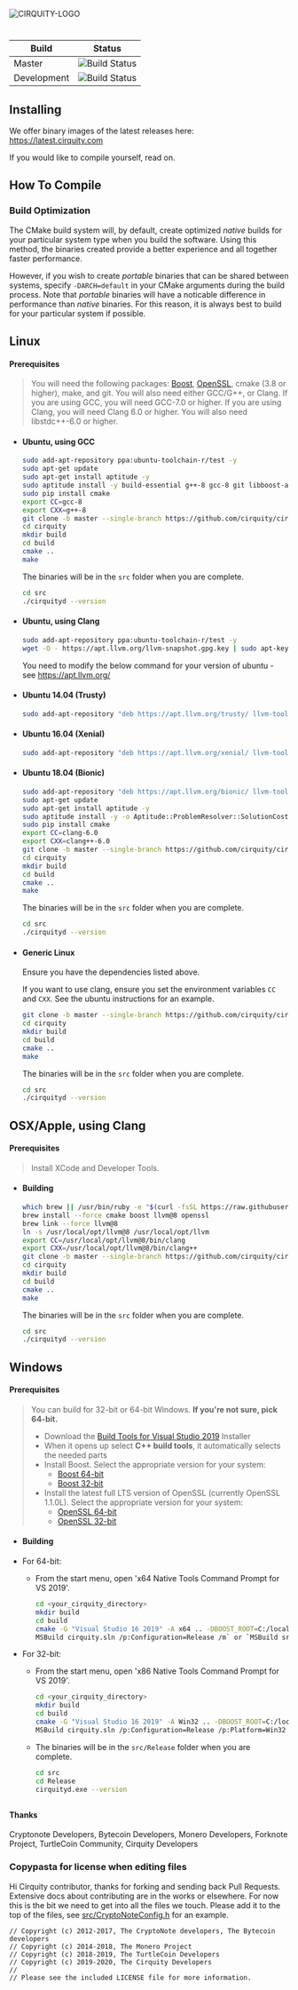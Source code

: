 ![CIRQUITY-LOGO](https://cirquity.com/img/logo-small.png)
#
| Build                | Status |
|---------------------|--------|
| Master              | ![Build Status](https://github.com/cirquity/cirquity/workflows/Build/badge.svg?branch=master)
| Development         | ![Build Status](https://github.com/cirquity/cirquity/workflows/Build/badge.svg?branch=development)

## Installing

We offer binary images of the latest releases here: https://latest.cirquity.com

If you would like to compile yourself, read on.

## How To Compile

### Build Optimization

The CMake build system will, by default, create optimized *native* builds for your particular system type when you build the software. Using this method, the binaries created provide a better experience and all together faster performance.

However, if you wish to create *portable* binaries that can be shared between systems, specify `-DARCH=default` in your CMake arguments during the build process. Note that *portable* binaries will have a noticable difference in performance than *native* binaries. For this reason, it is always best to build for your particular system if possible.

## Linux

#### Prerequisites

> You will need the following packages: [Boost](https://www.boost.org/), [OpenSSL](https://www.openssl.org/), cmake (3.8 or higher), make, and git.
> You will also need either GCC/G++, or Clang.
> If you are using GCC, you will need GCC-7.0 or higher.
> If you are using Clang, you will need Clang 6.0 or higher. You will also need libstdc++\-6.0 or higher.

* #### **Ubuntu, using GCC**
    ```bash
    sudo add-apt-repository ppa:ubuntu-toolchain-r/test -y
    sudo apt-get update
    sudo apt-get install aptitude -y
    sudo aptitude install -y build-essential g++-8 gcc-8 git libboost-all-dev python-pip libssl-dev
    sudo pip install cmake
    export CC=gcc-8
    export CXX=g++-8
    git clone -b master --single-branch https://github.com/cirquity/cirquity
    cd cirquity
    mkdir build
    cd build
    cmake ..
    make
    ```

    The binaries will be in the `src` folder when you are complete.

    ```bash
    cd src
    ./cirquityd --version
    ```

* #### **Ubuntu, using Clang**
    ```bash
    sudo add-apt-repository ppa:ubuntu-toolchain-r/test -y
    wget -O - https://apt.llvm.org/llvm-snapshot.gpg.key | sudo apt-key add -
    ```
  
    You need to modify the below command for your version of ubuntu - see https://apt.llvm.org/

* #### **Ubuntu 14.04 (Trusty)**
    ```bash
    sudo add-apt-repository "deb https://apt.llvm.org/trusty/ llvm-toolchain-trusty 6.0 main"
    ```

* #### **Ubuntu 16.04 (Xenial)**
    ```bash
    sudo add-apt-repository "deb https://apt.llvm.org/xenial/ llvm-toolchain-xenial 6.0 main"
    ```

* #### **Ubuntu 18.04 (Bionic)**
    ```bash
    sudo add-apt-repository "deb https://apt.llvm.org/bionic/ llvm-toolchain-bionic 6.0 main"
    sudo apt-get update
    sudo apt-get install aptitude -y
    sudo aptitude install -y -o Aptitude::ProblemResolver::SolutionCost='100*canceled-actions,200*removals' build-essential clang-6.0 libstdc++-7-dev git libboost-all-dev python-pip libssl-dev
    sudo pip install cmake
    export CC=clang-6.0
    export CXX=clang++-6.0
    git clone -b master --single-branch https://github.com/cirquity/cirquity
    cd cirquity
    mkdir build
    cd build
    cmake ..
    make
    ```

    The binaries will be in the `src` folder when you are complete.

    ```bash
    cd src
    ./cirquityd --version
    ```

* #### **Generic Linux**

    Ensure you have the dependencies listed above.

    If you want to use clang, ensure you set the environment variables `CC` and `CXX`.
    See the ubuntu instructions for an example.

    ```bash
    git clone -b master --single-branch https://github.com/cirquity/cirquity
    cd cirquity
    mkdir build
    cd build
    cmake ..
    make
    ```

    The binaries will be in the `src` folder when you are complete.

    ```bash
    cd src
    ./cirquityd --version
    ```

## OSX/Apple, using Clang

#### Prerequisites

> Install XCode and Developer Tools.

* #### **Building**

    ```bash
    which brew || /usr/bin/ruby -e "$(curl -fsSL https://raw.githubusercontent.com/Homebrew/install/master/install)"
    brew install --force cmake boost llvm@8 openssl
    brew link --force llvm@8
    ln -s /usr/local/opt/llvm@8 /usr/local/opt/llvm
    export CC=/usr/local/opt/llvm@8/bin/clang
    export CXX=/usr/local/opt/llvm@8/bin/clang++
    git clone -b master --single-branch https://github.com/cirquity/cirquity
    cd cirquity
    mkdir build
    cd build
    cmake ..
    make
    ```

    The binaries will be in the `src` folder when you are complete.

    ```bash
    cd src
    ./cirquityd --version
    ```

## Windows

#### Prerequisites

> You can build for 32-bit or 64-bit Windows. **If you're not sure, pick 64-bit.**
> - Download the [Build Tools for Visual Studio 2019](https://visualstudio.microsoft.com/thank-you-downloading-visual-studio/?sku=BuildTools&rel=16) Installer
> - When it opens up select **C++ build tools**, it automatically selects the needed parts
> - Install Boost. Select the appropriate version for your system:
>   - [Boost 64-bit](https://bintray.com/boostorg/release/download_file?file_path=1.69.0%2Fbinaries%2Fboost_1_69_0-msvc-14.1-64.exe)
>   - [Boost 32-bit](https://bintray.com/boostorg/release/download_file?file_path=1.69.0%2Fbinaries%2Fboost_1_69_0-msvc-14.1-32.exe)
> - Install the latest full LTS version of OpenSSL (currently OpenSSL 1.1.0L). Select the appropriate version for your system:
>   - [OpenSSL 64-bit](https://slproweb.com/download/Win64OpenSSL-1_1_1d.exe)
>   - [OpenSSL 32-bit](https://slproweb.com/download/Win32OpenSSL-1_1_1d.exe)

* #### **Building**

* For 64-bit:
    * From the start menu, open 'x64 Native Tools Command Prompt for VS 2019'.
    
        ```bash
        cd <your_cirquity_directory>
        mkdir build
        cd build
        cmake -G "Visual Studio 16 2019" -A x64 .. -DBOOST_ROOT=C:/local/boost_1_69_0
        MSBuild cirquity.sln /p:Configuration=Release /m` or `MSBuild src\cli.vcxproj /p:Configuration=Release /m
        ```

* For 32-bit:
    * From the start menu, open 'x86 Native Tools Command Prompt for VS 2019'.
    
        ```bash
        cd <your_cirquity_directory>
        mkdir build
        cd build
        cmake -G "Visual Studio 16 2019" -A Win32 .. -DBOOST_ROOT=C:/local/boost_1_69_0
        MSBuild cirquity.sln /p:Configuration=Release /p:Platform=Win32 /m
        ```

    * The binaries will be in the `src/Release` folder when you are complete.
    
        ```bash
        cd src
        cd Release
        cirquityd.exe --version
        ```

##
#### Thanks
Cryptonote Developers, Bytecoin Developers, Monero Developers, Forknote Project, TurtleCoin Community, Cirquity Developers

### Copypasta for license when editing files

Hi Cirquity contributor, thanks for forking and sending back Pull Requests. Extensive docs about contributing are in the works or elsewhere. For now this is the bit we need to get into all the files we touch. Please add it to the top of the files, see [src/CryptoNoteConfig.h](https://github.com/cirquity/cirquity/commit/740379f9b41b40b7de20ba9b43585f81e8dbd9c8) for an example.

```
// Copyright (c) 2012-2017, The CryptoNote developers, The Bytecoin developers
// Copyright (c) 2014-2018, The Monero Project
// Copyright (c) 2018-2019, The TurtleCoin Developers
// Copyright (c) 2019-2020, The Cirquity Developers
//
// Please see the included LICENSE file for more information.
```
